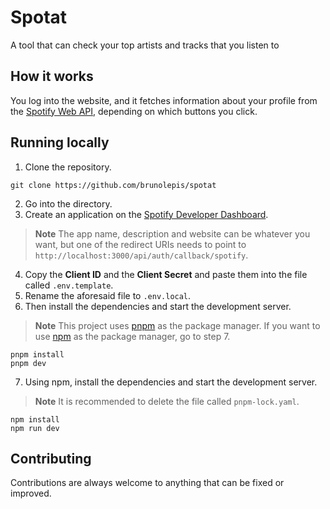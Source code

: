 # Spotat

A tool that can check your top artists and tracks that you listen to

## How it works

You log into the website, and it fetches information about your profile from the [Spotify Web API](https://developer.spotify.com/), depending on which buttons you click.

## Running locally

1. Clone the repository.

```
git clone https://github.com/brunolepis/spotat
```

2. Go into the directory.
3. Create an application on the [Spotify Developer Dashboard](https://developer.spotify.com/dashboard).
> **Note** The app name, description and website can be whatever you want, but one of the redirect URIs needs to point to `http://localhost:3000/api/auth/callback/spotify`.

4. Copy the **Client ID** and the **Client Secret** and paste them into the file called `.env.template`.
5. Rename the aforesaid file to `.env.local`.
6. Then install the dependencies and start the development server.

> **Note** This project uses [pnpm](https://pnpm.io) as the package manager. If you want to use [npm](https://docs.npmjs.com/downloading-and-installing-node-js-and-npm) as the package manager, go to step 7.

```
pnpm install
pnpm dev
```

7. Using npm, install the dependencies and start the development server.

> **Note** It is recommended to delete the file called `pnpm-lock.yaml`.

```
npm install
npm run dev
```

## Contributing

Contributions are always welcome to anything that can be fixed or improved.
